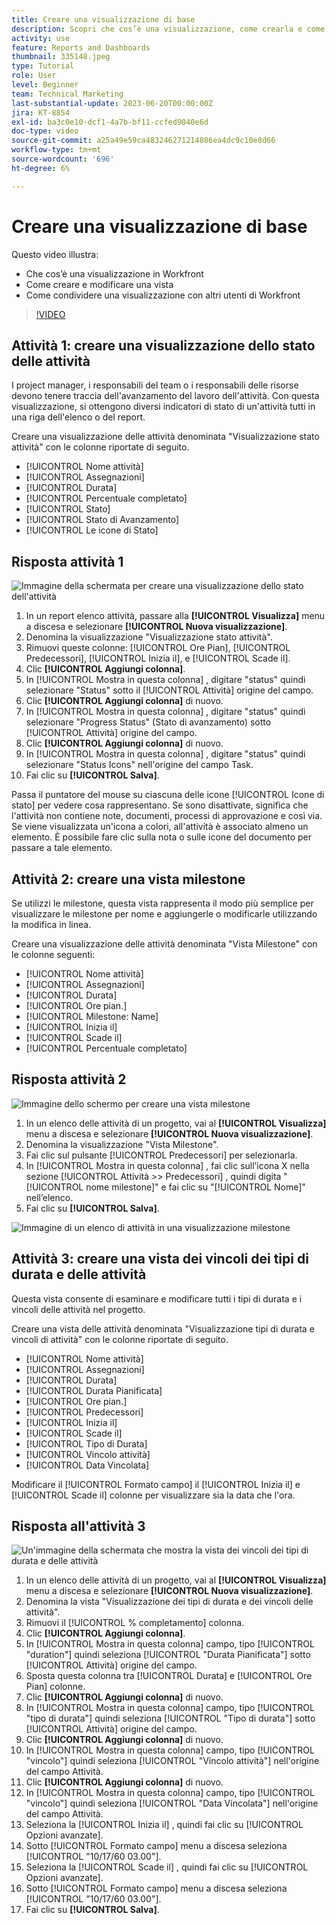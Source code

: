 ```yaml
---
title: Creare una visualizzazione di base
description: Scopri che cos’è una visualizzazione, come crearla e come condividerla con altri utenti in Workfront.
activity: use
feature: Reports and Dashboards
thumbnail: 335148.jpeg
type: Tutorial
role: User
level: Beginner
team: Technical Marketing
last-substantial-update: 2023-06-20T00:00:00Z
jira: KT-8854
exl-id: ba3c0e10-dcf1-4a7b-bf11-ccfed9040e6d
doc-type: video
source-git-commit: a25a49e59ca483246271214886ea4dc9c10e8d66
workflow-type: tm+mt
source-wordcount: '696'
ht-degree: 6%

---
```


# Creare una visualizzazione di base

Questo video illustra:

* Che cos’è una visualizzazione in Workfront
* Come creare e modificare una vista
* Come condividere una visualizzazione con altri utenti di Workfront

>[!VIDEO](https://video.tv.adobe.com/v/335148/?quality=12&learn=on)

## Attività 1: creare una visualizzazione dello stato delle attività

I project manager, i responsabili del team o i responsabili delle risorse devono tenere traccia dell&#39;avanzamento del lavoro dell&#39;attività. Con questa visualizzazione, si ottengono diversi indicatori di stato di un&#39;attività tutti in una riga dell&#39;elenco o del report.

Creare una visualizzazione delle attività denominata &quot;Visualizzazione stato attività&quot; con le colonne riportate di seguito.

* [!UICONTROL Nome attività]
* [!UICONTROL Assegnazioni]
* [!UICONTROL Durata]
* [!UICONTROL Percentuale completato]
* [!UICONTROL Stato]
* [!UICONTROL Stato di Avanzamento]
* [!UICONTROL Le icone di Stato]

## Risposta attività 1

![Immagine della schermata per creare una visualizzazione dello stato dell&#39;attività](assets/view-exercise.png)

1. In un report elenco attività, passare alla **[!UICONTROL Visualizza]** menu a discesa e selezionare **[!UICONTROL Nuova visualizzazione]**.
1. Denomina la visualizzazione &quot;Visualizzazione stato attività&quot;.
1. Rimuovi queste colonne: [!UICONTROL Ore Pian], [!UICONTROL Predecessori], [!UICONTROL Inizia il], e [!UICONTROL Scade il].
1. Clic **[!UICONTROL Aggiungi colonna]**.
1. In [!UICONTROL Mostra in questa colonna] , digitare &quot;status&quot; quindi selezionare &quot;Status&quot; sotto il [!UICONTROL Attività] origine del campo.
1. Clic **[!UICONTROL Aggiungi colonna]** di nuovo.
1. In [!UICONTROL Mostra in questa colonna] , digitare &quot;status&quot; quindi selezionare &quot;Progress Status&quot; (Stato di avanzamento) sotto [!UICONTROL Attività] origine del campo.
1. Clic **[!UICONTROL Aggiungi colonna]** di nuovo.
1. In [!UICONTROL Mostra in questa colonna] , digitare &quot;status&quot; quindi selezionare &quot;Status Icons&quot; nell&#39;origine del campo Task.
1. Fai clic su **[!UICONTROL Salva]**.

Passa il puntatore del mouse su ciascuna delle icone [!UICONTROL Icone di stato] per vedere cosa rappresentano. Se sono disattivate, significa che l&#39;attività non contiene note, documenti, processi di approvazione e così via. Se viene visualizzata un&#39;icona a colori, all&#39;attività è associato almeno un elemento. È possibile fare clic sulla nota o sulle icone del documento per passare a tale elemento.

## Attività 2: creare una vista milestone

Se utilizzi le milestone, questa vista rappresenta il modo più semplice per visualizzare le milestone per nome e aggiungerle o modificarle utilizzando la modifica in linea.

Creare una visualizzazione delle attività denominata &quot;Vista Milestone&quot; con le colonne seguenti:

* [!UICONTROL Nome attività]
* [!UICONTROL Assegnazioni]
* [!UICONTROL Durata]
* [!UICONTROL Ore pian.]
* [!UICONTROL Milestone: Name]
* [!UICONTROL Inizia il]
* [!UICONTROL Scade il]
* [!UICONTROL Percentuale completato]


## Risposta attività 2

![Immagine dello schermo per creare una vista milestone](assets/view-milestone-exercise-1.png)

1. In un elenco delle attività di un progetto, vai al **[!UICONTROL Visualizza]** menu a discesa e selezionare **[!UICONTROL Nuova visualizzazione]**.
1. Denomina la visualizzazione &quot;Vista Milestone&quot;.
1. Fai clic sul pulsante [!UICONTROL Predecessori] per selezionarla.
1. In [!UICONTROL Mostra in questa colonna] , fai clic sull’icona X nella sezione [!UICONTROL Attività >> Predecessori] , quindi digita &quot;[!UICONTROL nome milestone]&quot; e fai clic su &quot;[!UICONTROL Nome]&quot; nell’elenco.
1. Fai clic su **[!UICONTROL Salva]**.

![Immagine di un elenco di attività in una visualizzazione milestone](assets/view-milestone-exercise-2.png)

## Attività 3: creare una vista dei vincoli dei tipi di durata e delle attività

Questa vista consente di esaminare e modificare tutti i tipi di durata e i vincoli delle attività nel progetto.

Creare una vista delle attività denominata &quot;Visualizzazione tipi di durata e vincoli di attività&quot; con le colonne riportate di seguito.

* [!UICONTROL Nome attività]
* [!UICONTROL Assegnazioni]
* [!UICONTROL Durata]
* [!UICONTROL Durata Pianificata]
* [!UICONTROL Ore pian.]
* [!UICONTROL Predecessori]
* [!UICONTROL Inizia il]
* [!UICONTROL Scade il]
* [!UICONTROL Tipo di Durata]
* [!UICONTROL Vincolo attività]
* [!UICONTROL Data Vincolata]

Modificare il [!UICONTROL Formato campo] il [!UICONTROL Inizia il] e [!UICONTROL Scade il] colonne per visualizzare sia la data che l&#39;ora.

## Risposta all&#39;attività 3

![Un&#39;immagine della schermata che mostra la vista dei vincoli dei tipi di durata e delle attività](assets/view-activity-3.png)

1. In un elenco delle attività di un progetto, vai al **[!UICONTROL Visualizza]** menu a discesa e selezionare **[!UICONTROL Nuova visualizzazione]**.
1. Denomina la vista &quot;Visualizzazione dei tipi di durata e dei vincoli delle attività&quot;.
1. Rimuovi il [!UICONTROL % completamento] colonna.
1. Clic **[!UICONTROL Aggiungi colonna]**.
1. In [!UICONTROL Mostra in questa colonna] campo, tipo [!UICONTROL &quot;duration&quot;] quindi seleziona [!UICONTROL &quot;Durata Pianificata&quot;] sotto [!UICONTROL Attività] origine del campo.
1. Sposta questa colonna tra [!UICONTROL Durata] e [!UICONTROL Ore Pian] colonne.
1. Clic **[!UICONTROL Aggiungi colonna]** di nuovo.
1. In [!UICONTROL Mostra in questa colonna] campo, tipo [!UICONTROL &quot;tipo di durata&quot;] quindi seleziona [!UICONTROL &quot;Tipo di durata&quot;] sotto [!UICONTROL Attività] origine del campo.
1. Clic **[!UICONTROL Aggiungi colonna]** di nuovo.
1. In [!UICONTROL Mostra in questa colonna] campo, tipo [!UICONTROL &quot;vincolo&quot;] quindi seleziona [!UICONTROL &quot;Vincolo attività&quot;] nell&#39;origine del campo Attività.
1. Clic **[!UICONTROL Aggiungi colonna]** di nuovo.
1. In [!UICONTROL Mostra in questa colonna] campo, tipo [!UICONTROL &quot;vincolo&quot;] quindi seleziona [!UICONTROL &quot;Data Vincolata&quot;] nell&#39;origine del campo Attività.
1. Seleziona la [!UICONTROL Inizia il] , quindi fai clic su [!UICONTROL Opzioni avanzate].
1. Sotto [!UICONTROL Formato campo] menu a discesa seleziona [!UICONTROL &quot;10/17/60 03.00&quot;].
1. Seleziona la [!UICONTROL Scade il] , quindi fai clic su [!UICONTROL Opzioni avanzate].
1. Sotto [!UICONTROL Formato campo] menu a discesa seleziona [!UICONTROL &quot;10/17/60 03.00&quot;].
1. Fai clic su **[!UICONTROL Salva]**.
